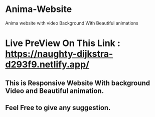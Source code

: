# Anima-Website
Anima website with video Background With Beautiful animations
# Live PreView On This Link : https://naughty-dijkstra-d293f9.netlify.app/
## This is Responsive Website With background Video and Beautiful animation.
## Feel Free to give any suggestion.
